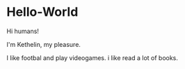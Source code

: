 # Hello-World
Hi humans!

I'm Kethelin, my pleasure.

I like footbal and play videogames.
i like read a lot of books.
